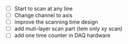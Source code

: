 - [ ] Start to scan at any line
- [ ] Change channel to axis
- [ ] improve the scanning time design
- [ ] add muti-layer scan part (tem only xy scan)
- [ ] add one time counter in DAQ hardware